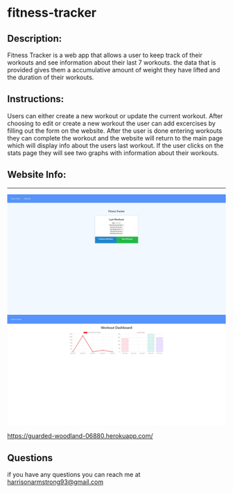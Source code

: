 # fitness-tracker

## Description:

Fitness Tracker is a web app that allows a user to keep track of their workouts and see information about their last 7 workouts. the data that is provided gives them a accumulative amount of weight they have lifted and the duration of their workouts.

## Instructions:

Users can either create a new workout or update the current workout. After choosing to edit or create a new workout the user can add excercises by filling out the form on the website. After the user is done entering workouts they can complete the workout and the website will return to the main page which will display info about the users last workout. If the user clicks on the stats page they will see two graphs with information about their workouts.


## Website Info:
----------
![Main Page](./images/mainpage.jpeg)
![Dashboard](./images/dashboard.jpeg)

https://guarded-woodland-06880.herokuapp.com/

## Questions
if you have any questions you can reach me at harrisonarmstrong93@gmail.com